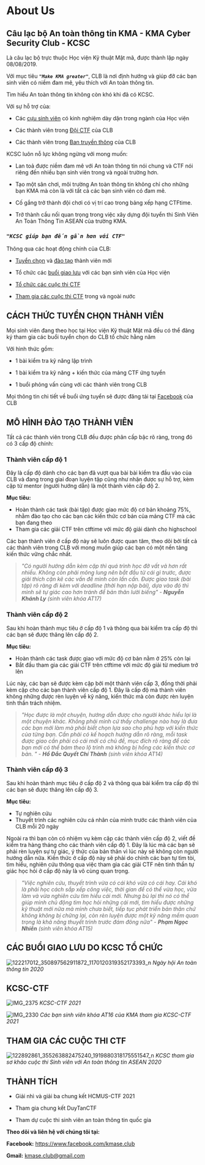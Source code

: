 # About Us  
  
  
## **Câu lạc bộ An toàn thông tin KMA - KMA Cyber Security Club - KCSC** 

Là câu lạc bộ trực thuộc Học viện Kỹ thuật Mật mã, được thành lập ngày 08/08/2019.  

Với mục tiêu ***`"Make KMA greater"`***, CLB là nơi định hướng và giúp đỡ các bạn sinh viên có niềm đam mê, yêu thích với An toàn thông tin.   

Tìm hiểu An toàn thông tin không còn khó khi đã có KCSC.  

Với sự hỗ trợ của:  

* Các [cựu sinh viên](https://kcsc-club.github.io/team-members/#former) có kinh nghiệm dày dặn trong ngành của Học viện  

* Các thành viên trong [Đội CTF](https://kcsc-club.github.io/team-members/#ctfer) của CLB 

* Các thành viên trong [Ban truyền thông](https://kcsc-club.github.io/team-members/#media) của CLB  

KCSC luôn nỗ lực không ngừng với mong muốn:  

* Lan toả được niềm đam mê với An toàn thông tin nói chung và CTF nói riêng đến nhiều bạn sinh viên trong và ngoài trường hơn.

* Tạo một sân chơi, môi trường An toàn thông tin không chỉ cho những bạn KMA mà còn là với tất cả các bạn sinh viên có đam mê.

* Cố gắng trở thành đội chơi có vị trí cao trong bảng xếp hạng CTFtime.

* Trở thành cầu nối quan trọng trong việc xây dựng đội tuyển thi Sinh Viên An Toàn Thông Tin ASEAN của trường KMA.


### ***`"KCSC giúp bạn đến gần hơn với CTF"`***  

Thông qua các hoạt động chính của CLB: 

* [Tuyển chọn](#cách-thức-tuyển-chọn-thành-viên) và [đào tạo](#mô-hình-đào-tạo-thành-viên) thành viên mới  

* Tổ chức các [buổi giao lưu](#các-buổi-giao-lưu-do-kcsc-tổ-chức) với các bạn sinh viên của Học viện  

* [Tổ chức các cuộc thi CTF](#kcsc-ctf)  

* [Tham gia các cuộc thi CTF](#tham-gia-các-cuộc-thi-ctf) trong và ngoài nước  

## CÁCH THỨC TUYỂN CHỌN THÀNH VIÊN

Mọi sinh viên đang theo học tại Học viện Kỹ thuật Mật mã đều có thể đăng ký tham gia các buổi tuyển chọn do CLB tổ chức hằng năm  

Với hình thức gồm: 
* 1 bài kiểm tra kỹ năng lập trình
 
* 1 bài kiểm tra kỹ năng + kiến thức của mảng CTF ứng tuyển

* 1 buổi phỏng vấn cùng với các thành viên trong CLB

Mọi thông tin chi tiết về buổi ứng tuyển sẽ được đăng tải tại [Facebook](https://www.facebook.com/kmase.club) của CLB

## MÔ HÌNH ĐÀO TẠO THÀNH VIÊN  

Tất cả các thành viên trong CLB đều được phân cấp bậc rõ ràng, trong đó có 3 cấp độ chính:  

### **Thành viên cấp độ 1**  

Đây là cấp độ dành cho các bạn đã vượt qua bài bài kiểm tra đầu vào của CLB và đang trong giai đoạn luyện tập cũng như nhận được sự hỗ trợ, kèm cặp từ mentor (người hướng dẫn) là một thành viên cấp độ 2.  

**Mục tiêu:**
* Hoàn thành các task (bài tập) được giao mức độ cơ bản khoảng 75%, nhằm đào tạo cho các bạn các kiến thức cơ bản của mảng CTF mà các bạn đang theo
* Tham gia các giải CTF trên ctftime với mức độ giải dành cho highschool 

Các bạn thành viên ở cấp độ này sẽ luôn được quan tâm, theo dõi bởi tất cả các thành viên trong CLB với mong muốn giúp các bạn có một nền tảng kiến thức vững chắc nhất.

> *"Có người hướng dẫn kèm cặp thì quá trình học đỡ vất vả hơn rất nhiều. Không còn phải mông lung nên bắt đầu từ cái gì trước, được giải thích cặn kẽ các vấn đề mình còn lấn cấn. Được giao task (bài tập) rõ ràng đi kèm với deadline (thời hạn nộp bài), dựa vào đó thì mình sẽ tự giác cao hơn tránh để bản thân lười biếng"* - ***Nguyễn Khánh Ly*** *(sinh viên khóa AT17)*

### **Thành viên cấp độ 2**  

Sau khi hoàn thành mục tiêu ở cấp độ 1 và thông qua bài kiểm tra cấp độ thì các bạn sẽ được thăng lên cấp độ 2.  

**Mục tiêu:**
* Hoàn thành các task được giao với mức độ cơ bản nằm ở 25% còn lại
* Bắt đầu tham gia các giải CTF trên ctftime với mức độ giải từ medium trở lên 

Lúc này, các bạn sẽ được kèm cặp bởi một thành viên cấp 3, đồng thời phải kèm cặp cho các bạn thành viên cấp độ 1. Đây là cấp độ mà thành viên không những được rèn luyện về kỹ năng, kiến thức mà còn được rèn luyện tinh thần trách nhiệm.

> *"Học được là một chuyện, hướng dẫn được cho người khác hiểu lại là một chuyện khác. Không phải mình cứ thấy challenge nào hay là đưa các bạn mới làm mà phải biết chọn lựa sao cho phù hợp với kiến thức của từng bạn. Cần phải có kế hoạch hướng dẫn rõ ràng, mỗi task được giao cần phải có cái mới có chủ đề, mục đích rõ ràng để các bạn mới có thể bám theo lộ trình mà không bị hổng các kiến thức cơ bản.  "* - ***Hồ Đắc Quyết Chí Thành*** *(sinh viên khóa AT14)*  

### **Thành viên cấp độ 3**

Sau khi hoàn thành mục tiêu ở cấp độ 2 và thông qua bài kiểm tra cấp độ thì các bạn sẽ được thăng lên cấp độ 3.  

**Mục tiêu:**
* Tự nghiên cứu
* Thuyết trình các nghiên cứu cá nhân của mình trước các thành viên của CLB mỗi 20 ngày

Ngoài ra thì bạn còn có nhiệm vụ kèm cặp các thành viên cấp độ 2, viết đề kiểm tra hàng tháng cho các thành viên cấp độ 1. Đây là lúc mà các bạn sẽ phải rèn luyện sự tự giác, ý thức của bản thân vì lúc này sẽ không còn người hướng dẫn nữa. Kiến thức ở cấp độ này sẽ phải do chính các bạn tự tìm tòi, tìm hiểu, nghiên cứu thông qua việc tham gia các giải CTF nên tinh thần tự giác học hỏi ở cấp độ này là vô cùng quan trọng.  

> *"Việc nghiên cứu, thuyết trình vừa có cái khó vừa có cái hay. Cái khó là phải học cách sắp xếp công việc, thời gian để có thể vừa học, vừa làm và vừa nghiên cứu tìm hiểu cái mới. Nhưng bù lại thì nó có thể giúp mình chủ động tìm học hỏi những cái mới, tìm hiểu được những kỹ thuật mới nữa mà mình chưa biết, tiếp tục phát triển bản thân chứ không  không bị chững lại, còn rèn luyện được một kỹ năng mềm quan trọng là khả năng thuyết trình trước đám đông nữa"* - ***Phạm Ngọc Nhiên*** *(sinh viên khóa AT15)* 
 
## CÁC BUỔI GIAO LƯU DO KCSC TỔ CHỨC  

![122217012_350897562911872_1170120319352173393_n](https://user-images.githubusercontent.com/74854445/125600469-06baa3fe-f470-4621-847d-b2381d43e097.jpg)
*Ngày hội An toàn thông tin 2020*

## KCSC-CTF  

![IMG_2375](https://user-images.githubusercontent.com/74854445/125601188-aa300c42-1df3-45bd-bdb5-f0b5f924a283.jpg)
*KCSC-CTF 2021*

![IMG_2330](https://user-images.githubusercontent.com/74854445/126890315-0769e71f-c6a6-40e7-8400-2634c95631d6.jpg)
*Các bạn sinh viên khóa AT16 của KMA tham gia KCSC-CTF 2021*
## THAM GIA CÁC CUỘC THI CTF  

![122892861_355263882475240_1919880318175551547_n](https://user-images.githubusercontent.com/74854445/125599861-4cc57197-a648-4d88-9953-c2ca4853d222.jpg)
*KCSC tham gia sơ khảo cuộc thi Sinh viên với An toàn thông tin ASEAN 2020*

## THÀNH TÍCH  

* Giải nhì và giải ba chung kết HCMUS-CTF 2021

* Tham gia chung kết DuyTanCTF

* Tham dự cuộc thi sinh viên an toàn thông tin quốc gia

**Theo dõi và liên hệ với chúng tôi tại:**  

**Facebook:** https://www.facebook.com/kmase.club  

**Gmail:** kmase.club@gmail.com
